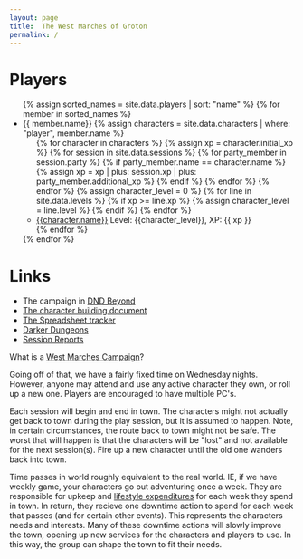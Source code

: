 ```yaml
---
layout: page
title:  The West Marches of Groton
permalink: /
---
```


# Players
<ul>
{% assign sorted_names = site.data.players | sort: "name" %}
{% for member in sorted_names %}
  <li>
    {{ member.name}}
    {% assign characters = site.data.characters | where: "player", member.name %}
    <ul>
    {% for character in characters %}
      {% assign xp = character.initial_xp %}
      {% for session in site.data.sessions %}
        {% for party_member in session.party %}
          {% if party_member.name == character.name %}
            {% assign xp =  xp | plus: session.xp | plus: party_member.additional_xp %}
          {% endif %}
        {% endfor %}
    {% endfor %}
    {% assign character_level = 0 %}
    {% for line in site.data.levels %}
      {% if xp >= line.xp %}
        {% assign character_level = line.level %}
      {% endif %}
    {% endfor %}
    <li>
      <a href="{{character.dndbeyond}}">{{character.name}}</a> Level: {{character_level}}, XP: {{ xp }}
    </li>
    {% endfor %}
    </ul>
  </li>
{% endfor %}
</ul>

# Links
* The campaign in [DND Beyond][dnd_beyond]
* [The character building document][character_builder]
* [The Spreadsheet tracker][spreadsheet_tracker]
* [Darker Dungeons][darker_dungeons]
* [Session Reports][session_reports]

What is a [West Marches Campaign][west_marches_stackexchange]?

Going off of that, we have a fairly fixed time on Wednesday nights. However, anyone may attend and use any active character they 
own, or roll up a new one.  Players are encouraged to have multiple PC's.

Each session will begin and end in town.  The characters might not actually get back to town during the play session, but it
is assumed to happen.  Note, in certain circumstances, the route back to town might not be safe.  The worst that will happen is that 
the characters will be "lost" and not available for the next session(s).  Fire up a new character until the old one wanders back
into town.

Time passes in world roughly equivalent to the real world.  IE, if we have  weekly game, your characters go out adventuring once a
week.  They are responsible for upkeep and [lifestyle expenditures][lifestyle] for each week they spend in town.  In return, they 
recieve one downtime action to spend for each week that passes (and for certain other events).  This represents the characters needs
and interests. Many of these downtime actions will slowly improve the town, opening up new services for the characters and players to
use.  In this way, the group can shape the town to fit their needs.

[west_marches_stackexchange]: https://rpg.stackexchange.com/questions/120770/what-defines-a-west-marches-campaign
[dnd_beyond]: https://www.dndbeyond.com/campaigns/1993550
[character_builder]: https://docs.google.com/spreadsheets/d/1gsH4J1rAXI_LUvaBDZAmiqRY5wA3El9pA_nQaIqzdz8/edit#gid=0
[spreadsheet_tracker]: https://docs.google.com/spreadsheets/d/1qtLf07onMcsfyJLDcySESCcGAodHCR0pUAa0RWyz5G0/edit#gid=1056829732
[darker_dungeons]: https://giffyglyph.com/darkerdungeons/grimoire/3.1.1/en/
[session_reports]: /sessions
[lifestyle]: /lifestyle
